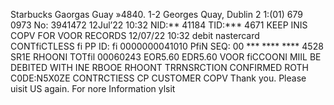 Starbucks Gaorgas Guay »4840. 1-2 Georges Quay, Dublin 2 1:(01) 679 0973 No: 3941472 12Jul’22 10:32 NID:** 41184 TID:*** 4671 KEEP INIS COPV FOR VOOR RECORDS 12/07/22 10:32 debit nastercard CONTfiCTLESS fi PP ID: fi 0000000041010 PfiN SEQ: 00 *** **** **** 4528 SR1E RHOONI TOTfil 00060243 EOR5.60 EDR5.60 VOOR fiCCOONI MIIL BE DEBITED WITH INE RBOOE RHOONT TRRNSRCTION CONFIRMED ROTH C0DE:N5X0ZE CONTRCTIESS CP CUSTOMER COPV Thank you. Please uisit US again. For nore Information ylsit